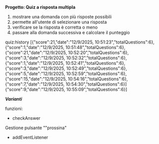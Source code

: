 **Progetto: Quiz a risposta multipla**

1. mostrare una domanda con più risposte possibili
2. permette all'utente di selezionare una risposta
3. verificare se la risposta è corretta o meno
4. passare alla domanda successiva e calcolare il punteggio

quiz:history
[{"score":21,"date":"12/9/2025, 10:51:23","totalQuestions":6},
{"score":1,"date":"12/9/2025, 10:51:48","totalQuestions":6},
{"score":21,"date":"12/9/2025, 10:52:20","totalQuestions":6},
{"score":3,"date":"12/9/2025, 10:52:32","totalQuestions":6},
{"score":1,"date":"12/9/2025, 10:52:41","totalQuestions":6},
{"score":3,"date":"12/9/2025, 10:52:49","totalQuestions":6},
{"score":5,"date":"12/9/2025, 10:52:59","totalQuestions":6},
{"score":15,"date":"12/9/2025, 10:54:16","totalQuestions":6},
{"score":7,"date":"12/9/2025, 10:54:30","totalQuestions":6}]
{"score":9,"date":"12/9/2025, 10:55:09","totalQuestions":6}]

**_Varianti_**

funzioni:

- checkAnswer

Gestione pulsante ""prossina"

- addEventListener

